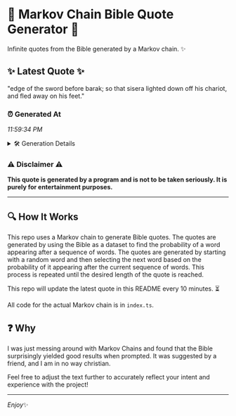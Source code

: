 # 📖 Markov Chain Bible Quote Generator 📖

Infinite quotes from the Bible generated by a Markov chain. ✨

## ✨ Latest Quote ✨
"edge of the sword before barak; so that sisera lighted down off his chariot, and fled away on his feet."

### ⏰ Generated At
*11:59:34 PM*

<details>
    <summary>🛠️ Generation Details</summary>
    <p>
        <strong>🌱 Seed:</strong> edge<br>
        <strong>🔄 Iterations:</strong> 19<br>
        <strong>📜 Context History:</strong><br>[ edge ]: of<br>[ edge, of ]: the<br>[ edge, of, the ]: sword<br>[ edge, of, the, sword ]: before<br>[ edge, of, the, sword, before ]: barak;<br>[ edge, of, the, sword, before, barak; ]: so<br>[ of, the, sword, before, barak;, so ]: that<br>[ the, sword, before, barak;, so, that ]: sisera<br>[ sword, before, barak;, so, that, sisera ]: lighted<br>[ before, barak;, so, that, sisera, lighted ]: down<br>[ barak;, so, that, sisera, lighted, down ]: off<br>[ so, that, sisera, lighted, down, off ]: his<br>[ that, sisera, lighted, down, off, his ]: chariot,<br>[ sisera, lighted, down, off, his, chariot, ]: and<br>[ lighted, down, off, his, chariot,, and ]: fled<br>[ down, off, his, chariot,, and, fled ]: away<br>[ off, his, chariot,, and, fled, away ]: on<br>[ his, chariot,, and, fled, away, on ]: his<br>[ chariot,, and, fled, away, on, his ]: feet.<br>
    </p>
</details>

### ⚠️ Disclaimer ⚠️
**This quote is generated by a program and is not to be taken seriously. It is purely for entertainment purposes.**

---

## 🔍 How It Works

This repo uses a Markov chain to generate Bible quotes. The quotes are generated by using the Bible as a dataset to find the probability of a word appearing after a sequence of words. The quotes are generated by starting with a random word and then selecting the next word based on the probability of it appearing after the current sequence of words. This process is repeated until the desired length of the quote is reached.

This repo will update the latest quote in this README every 10 minutes. ⏳

All code for the actual Markov chain is in `index.ts`.

## ❓ Why

I was just messing around with Markov Chains and found that the Bible surprisingly yielded good results when prompted. 
It was suggested by a friend, and I am in no way christian.

Feel free to adjust the text further to accurately reflect your intent and experience with the project!

---

*Enjoy*✨
